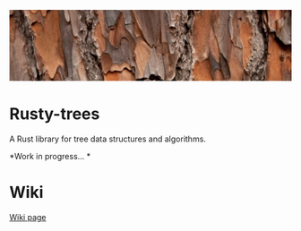 
![alt text](https://github.com/izzys/Rusty-trees/blob/master/rusty-tree.jpg)
# Rusty-trees
A Rust library for tree data structures and algorithms.

*Work in progress... *


# Wiki
[Wiki page](https://github.com/izzys/Rusty-trees/wiki)
